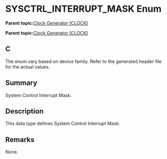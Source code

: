 # SYSCTRL\_INTERRUPT\_MASK Enum

**Parent topic:**[Clock Generator \(CLOCK\)](GUID-9055E276-2629-4AA5-AC8A-C53082E585DD.md)

**Parent topic:**[Clock Generator \(CLOCK\)](GUID-2CD6667B-9D9B-4A2E-A7F9-F45A8AC174F7.md)

## C

The enum vary based on device family. Refer to the generated header file for the actual values.

## Summary

System Control Interrupt Mask.

## Description

This data type defines System Control Interrupt Mask.

## Remarks

None.


